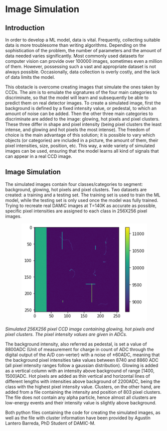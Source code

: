 # Image Simulation

## Introduction

In order to develop a ML model, data is vital. Frequently, collecting suitable data is more troublesome than writing algorithms. Depending on the sophistication of the problem, the number of parameters and the amount of data needed varies significantly. Most commonly used datasets for computer vision can provide over 100000 images, sometimes even a million of them. However, possessing such a vast and appropriate dataset is not always possible. Occasionally, data collection is overly costly, and the lack of data limits the model.

This obstacle is overcome creating images that simulate the ones taken by CCDs. The aim is to emulate the signatures of the four main categories to discriminate, so that the model will learn and subsequently be able to predict them on real detector images. To create a simulated image, first the background is defined by a fixed intensity value, or pedestal, to which an amount of noise can be added. Then the other three main categories to discriminate are added to the image: glowing, hot pixels and pixel clusters. These three differ in shape and pixel intensity (being pixel clusters the least intense, and glowing and hot pixels the most intense). The freedom of choice is the main advantage of this solution; it is possible to vary which objects (or categories) are included in a picture, the amount of them, their pixel intensities, size, position, etc. This way, a wide variety of simulated images can be used, ensuring that the model learns all kind of signals that can appear in a real CCD image.

## Image Simulation

The simulated images contain four classes/categories to segment: background, glowing, hot pixels and pixel clusters. Two datasets are created: a training and a testing set. The training set is used to train the ML model, while the testing set is only used once the model was fully trained. Trying to recreate real DAMIC images at T=140K as accurate as possible, specific pixel intensities are assigned to each class in 256X256 pixel images.

<p align="center">
<img src="https://github.com/aritzLizoain/CNN-Image-segmentation/blob/master/Images/Example_Images/Simulated_CCD_Image.png" width="400"/>
</p>

*Simulated 256X256 pixel CCD image containing glowing, hot pixels and pixel clusters. The pixel intensity values are given in ADCs.*

The background intensity, also referred as pedestal, is set a value of 8800ADC (Unit of measurement for charge in count of ADC through the digital output of the A/D con-verter) with a noise of ±60ADC, meaning that the background pixel intensities take values between 8740 and 8860 ADC (all pixel intensity ranges follow a gaussian distribution). Glowing is added as a vertical column with an intensity above background of range [1400, 1500]ADC. Hot pixels are added as thin vertical and horizontal lines of different lengths with intensities above background of 2200ADC, being the class with the highest pixel intensity value. Clusters, on the other hand, are added from a file containing the intensity and position of 803 pixel clusters. The file does not contain any alpha particle, hence almost all clusters are low-energy events and their intensity value is slightly above background.

Both python files containing the code for creating the simulated images, as well as the file with cluster information have been provided by Agustín Lantero Barreda, PhD Student of DAMIC-M.


